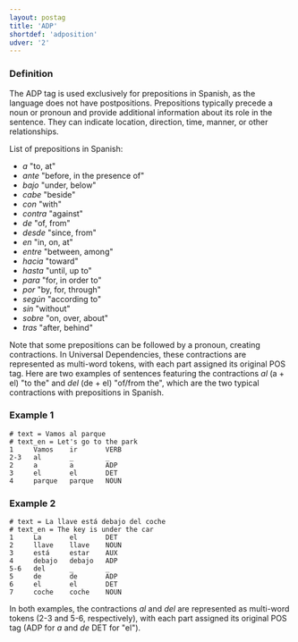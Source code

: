 ```yaml
---
layout: postag
title: 'ADP'
shortdef: 'adposition'
udver: '2'
---
```


### Definition

The ADP tag is used exclusively for prepositions in Spanish, as the language does not have postpositions. Prepositions typically precede a noun or pronoun and provide additional information about its role in the sentence. They can indicate location, direction, time, manner, or other relationships.

List of prepositions in Spanish:

* _a_ "to, at"
* _ante_ "before, in the presence of"
* _bajo_ "under, below"
* _cabe_ "beside"
* _con_ "with"
* _contra_ "against"
* _de_ "of, from"
* _desde_ "since, from"
* _en_ "in, on, at"
* _entre_ "between, among"
* _hacia_ "toward"
* _hasta_ "until, up to"
* _para_ "for, in order to"
* _por_ "by, for, through"
* _según_ "according to"
* _sin_ "without"
* _sobre_ "on, over, about"
* _tras_ "after, behind"

Note that some prepositions can be followed by a pronoun, creating contractions. In Universal Dependencies, these contractions are represented as multi-word tokens, with each part assigned its original POS tag. Here are two examples of sentences featuring the contractions _al_ (a + el) "to the" and _del_ (de + el) "of/from the", which are the two typical contractions with prepositions in Spanish.

### Example 1

```
# text = Vamos al parque
# text_en = Let's go to the park
1     Vamos    ir       VERB
2-3   al       _        _
2     a        a        ADP
3     el       el       DET
4     parque   parque   NOUN
```

### Example 2

```
# text = La llave está debajo del coche
# text_en = The key is under the car
1     La       el       DET
2     llave    llave    NOUN
3     está     estar    AUX
4     debajo   debajo   ADP
5-6   del      _        _
5     de       de       ADP
6     el       el       DET
7     coche    coche    NOUN
```

In both examples, the contractions _al_ and _del_ are represented as multi-word tokens (2-3 and 5-6, respectively), with each part assigned its original POS tag (ADP for _a_ and _de_ DET for "el").

<!-- Interlanguage links updated Po 6. listopadu 2023, 21:41:21 CET -->
